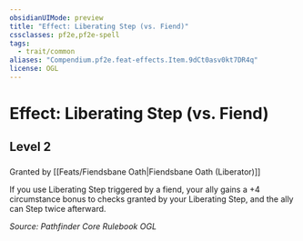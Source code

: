 ```yaml
---
obsidianUIMode: preview
title: "Effect: Liberating Step (vs. Fiend)"
cssclasses: pf2e,pf2e-spell
tags:
  - trait/common
aliases: "Compendium.pf2e.feat-effects.Item.9dCt0asv0kt7DR4q"
license: OGL
---
```

# Effect: Liberating Step (vs. Fiend)
## Level 2
### 






Granted by [[Feats/Fiendsbane Oath|Fiendsbane Oath (Liberator)]]

If you use Liberating Step triggered by a fiend, your ally gains a +4 circumstance bonus to checks granted by your Liberating Step, and the ally can Step twice afterward.

*Source: Pathfinder Core Rulebook*
*OGL*